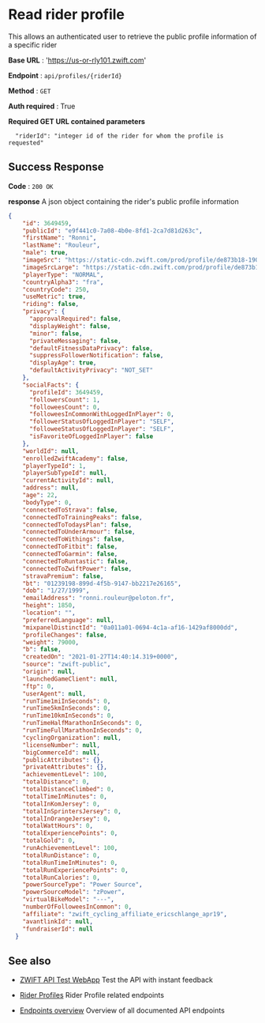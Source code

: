# Read rider profile

This allows an authenticated user to retrieve the public profile information of a specific rider

**Base URL** : 'https://us-or-rly101.zwift.com'

**Endpoint** : `api/profiles/{riderId}`

**Method** : `GET`

**Auth required** : True

**Required GET URL contained parameters**

```
  "riderId": "integer id of the rider for whom the profile is requested"
```

## Success Response

**Code** : `200 OK`

**response**
A json object containing the rider's public profile information

```json
{
    "id": 3649459,
    "publicId": "e9f441c0-7a08-4b0e-8fd1-2ca7d81d263c",
    "firstName": "Ronni",
    "lastName": "Rouleur",
    "male": true,
    "imageSrc": "https://static-cdn.zwift.com/prod/profile/de873b18-1901594",
    "imageSrcLarge": "https://static-cdn.zwift.com/prod/profile/de873b18-1901594",
    "playerType": "NORMAL",
    "countryAlpha3": "fra",
    "countryCode": 250,
    "useMetric": true,
    "riding": false,
    "privacy": {
      "approvalRequired": false,
      "displayWeight": false,
      "minor": false,
      "privateMessaging": false,
      "defaultFitnessDataPrivacy": false,
      "suppressFollowerNotification": false,
      "displayAge": true,
      "defaultActivityPrivacy": "NOT_SET"
    },
    "socialFacts": {
      "profileId": 3649459,
      "followersCount": 1,
      "followeesCount": 0,
      "followeesInCommonWithLoggedInPlayer": 0,
      "followerStatusOfLoggedInPlayer": "SELF",
      "followeeStatusOfLoggedInPlayer": "SELF",
      "isFavoriteOfLoggedInPlayer": false
    },
    "worldId": null,
    "enrolledZwiftAcademy": false,
    "playerTypeId": 1,
    "playerSubTypeId": null,
    "currentActivityId": null,
    "address": null,
    "age": 22,
    "bodyType": 0,
    "connectedToStrava": false,
    "connectedToTrainingPeaks": false,
    "connectedToTodaysPlan": false,
    "connectedToUnderArmour": false,
    "connectedToWithings": false,
    "connectedToFitbit": false,
    "connectedToGarmin": false,
    "connectedToRuntastic": false,
    "connectedToZwiftPower": false,
    "stravaPremium": false,
    "bt": "01239198-899d-4f5b-9147-bb2217e26165",
    "dob": "1/27/1999",
    "emailAddress": "ronni.rouleur@peloton.fr",
    "height": 1850,
    "location": "",
    "preferredLanguage": null,
    "mixpanelDistinctId": "0a011a01-0694-4c1a-af16-1429af8000dd",
    "profileChanges": false,
    "weight": 79000,
    "b": false,
    "createdOn": "2021-01-27T14:40:14.319+0000",
    "source": "zwift-public",
    "origin": null,
    "launchedGameClient": null,
    "ftp": 0,
    "userAgent": null,
    "runTime1miInSeconds": 0,
    "runTime5kmInSeconds": 0,
    "runTime10kmInSeconds": 0,
    "runTimeHalfMarathonInSeconds": 0,
    "runTimeFullMarathonInSeconds": 0,
    "cyclingOrganization": null,
    "licenseNumber": null,
    "bigCommerceId": null,
    "publicAttributes": {},
    "privateAttributes": {},
    "achievementLevel": 100,
    "totalDistance": 0,
    "totalDistanceClimbed": 0,
    "totalTimeInMinutes": 0,
    "totalInKomJersey": 0,
    "totalInSprintersJersey": 0,
    "totalInOrangeJersey": 0,
    "totalWattHours": 0,
    "totalExperiencePoints": 0,
    "totalGold": 0,
    "runAchievementLevel": 100,
    "totalRunDistance": 0,
    "totalRunTimeInMinutes": 0,
    "totalRunExperiencePoints": 0,
    "totalRunCalories": 0,
    "powerSourceType": "Power Source",
    "powerSourceModel": "zPower",
    "virtualBikeModel": "---",
    "numberOfFolloweesInCommon": 0,
    "affiliate": "zwift_cycling_affiliate_ericschlange_apr19",
    "avantlinkId": null,
    "fundraiserId": null
  }
```

## See also

- [ZWIFT API Test WebApp](https://zwiftapi.strukturunion.de) Test the API with instant feedback

- [Rider Profiles](../README.md#rider-profiles) Rider Profile related endpoints

- [Endpoints overview](../README.md#known-endpoints) Overview of all documented API endpoints
